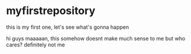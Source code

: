 # myfirstrepository
this is my first one, let's see what's gonna happen

hi guys maaaaan, this somehow doesnt make much sense to me but who cares? definitely not me
